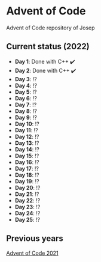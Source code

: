 # Advent of Code
Advent of Code repository of Josep

##  Current status (2022)
- **Day 1**: Done with C++ :heavy_check_mark:
 - **Day 2**: Done with C++ :heavy_check_mark:
 - **Day 3**: :interrobang:
 - **Day 4**: :interrobang:
 - **Day 5**: :interrobang:
 - **Day 6**: :interrobang:
 - **Day 7**: :interrobang:
 - **Day 8**: :interrobang:
 - **Day 9**: :interrobang:
 - **Day 10**: :interrobang:
 - **Day 11**: :interrobang:
 - **Day 12**: :interrobang:
 - **Day 13**: :interrobang:
 - **Day 14**: :interrobang:
 - **Day 15**: :interrobang:
 - **Day 16**: :interrobang:
 - **Day 17**: :interrobang:
 - **Day 18**: :interrobang:
 - **Day 19**: :interrobang:
 - **Day 20**: :interrobang:
 - **Day 21**: :interrobang:
 - **Day 22**: :interrobang:
 - **Day 23**: :interrobang:
 - **Day 24**: :interrobang:
 - **Day 25**: :interrobang:

## Previous years

[Advent of Code 2021](https://github.com/jodoldar/AdventOfCode/tree/master/2021/README.md)